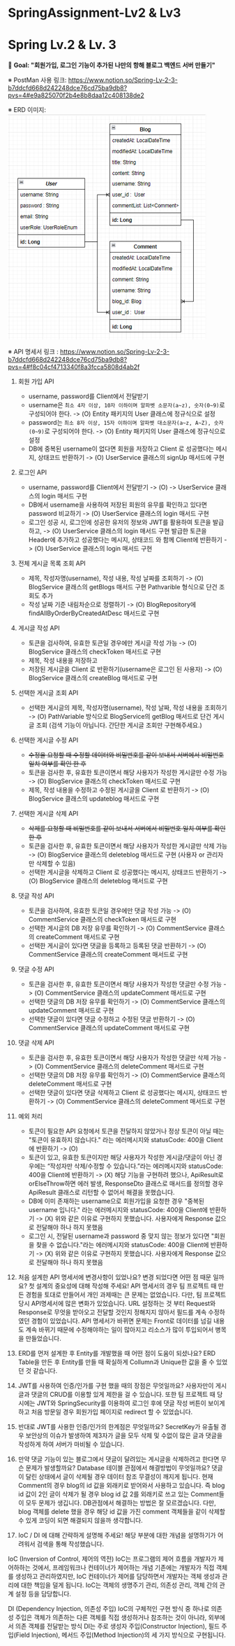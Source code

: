 # SpringAssignment-Lv2 & Lv3

# Spring Lv.2 & Lv. 3


🏁 **Goal:  "회원가입, 로그인 기능이 추가된 나만의 항해 블로그 백엔드 서버 만들기"**


※ PostMan 사용 링크: https://www.notion.so/Spring-Lv-2-3-b7ddcfd668d242248dce76cd75ba9db8?pvs=4#e9a825070f2b4e8b8daa12c408138de2


※ ERD 이미지: ![img_1.png](img.png)


※ API 명세서 링크 : https://www.notion.so/Spring-Lv-2-3-b7ddcfd668d242248dce76cd75ba9db8?pvs=4#f8c04cf4713340f8a3fcca5808d4ab2f


1. 회원 가입 API
    - username, password를 Client에서 전달받기
    - username은  `최소 4자 이상, 10자 이하이며 알파벳 소문자(a~z), 숫자(0~9)`로 구성되어야 한다. -> (O) Entity 패키지의 User 클래스에 정규식으로 설정  
    - password는  `최소 8자 이상, 15자 이하이며 알파벳 대소문자(a~z, A~Z), 숫자(0~9)`로 구성되어야 한다. -> (O) Entity 패키지의 User 클래스에 정규식으로 설정
    - DB에 중복된 username이 없다면 회원을 저장하고 Client 로 성공했다는 메시지, 상태코드 반환하기 -> (O) UserService 클래스의 signUp 매서드에 구현

2. 로그인 API
    - username, password를 Client에서 전달받기 -> (O) -> UserService 클래스의 login 매서드 구현
    - DB에서 username을 사용하여 저장된 회원의 유무를 확인하고 있다면 password 비교하기 -> (O) UserService 클래스의 login 매서드 구현
    - 로그인 성공 시, 로그인에 성공한 유저의 정보와 JWT를 활용하여 토큰을 발급하고, -> (O) UserService 클래스의 login 매서드 구현
      발급한 토큰을 Header에 추가하고 성공했다는 메시지, 상태코드 와 함께 Client에 반환하기 -> (O) UserService 클래스의 login 매서드 구현

3. 전체 게시글 목록 조회 API
    - 제목, 작성자명(username), 작성 내용, 작성 날짜를 조회하기 -> (O) BlogService 클래스의 getBlogs 매서드 구현 Pathvarible 형식으로 단건 조회도 추가
    - 작성 날짜 기준 내림차순으로 정렬하기 -> (O) BlogRepository에 findAllByOrderByCreatedAtDesc 매서드로 구현
   
4. 게시글 작성 API
    - 토큰을 검사하여, 유효한 토큰일 경우에만 게시글 작성 가능 -> (O) BlogService 클래스의 checkToken 매서드로 구현
    - 제목, 작성 내용을 저장하고
    - 저장된 게시글을 Client 로 반환하기(username은 로그인 된 사용자) -> (O) BlogService 클래스의 createBlog 매서드로 구현
   
5. 선택한 게시글 조회 API
    - 선택한 게시글의 제목, 작성자명(username), 작성 날짜, 작성 내용을 조회하기 -> (O) PathVariable 방식으로 BlogService의 getBlog 매서드로 단건 게시글 조회
      (검색 기능이 아닙니다. 간단한 게시글 조회만 구현해주세요.)
   
6. 선택한 게시글 수정 API
    - ~~수정을 요청할 때 수정할 데이터와 비밀번호를 같이 보내서 서버에서 비밀번호 일치 여부를 확인 한 후~~
    - 토큰을 검사한 후, 유효한 토큰이면서 해당 사용자가 작성한 게시글만 수정 가능 -> (O) BlogService 클래스의 checkToken 매서드로 구현
    - 제목, 작성 내용을 수정하고 수정된 게시글을 Client 로 반환하기 -> (O) BlogService 클래스의 updateblog 매서드로 구현

7. 선택한 게시글 삭제 API
    - ~~삭제를 요청할 때 비밀번호를 같이 보내서 서버에서 비밀번호 일치 여부를 확인 한 후~~
    - 토큰을 검사한 후, 유효한 토큰이면서 해당 사용자가 작성한 게시글만 삭제 가능 -> (O) BlogService 클래스의 deleteblog 매서드로 구현 (사용자 or 관리자만 삭제할 수 있음)
    - 선택한 게시글을 삭제하고 Client 로 성공했다는 메시지, 상태코드 반환하기 -> (O) BlogService 클래스의 deleteblog 매서드로 구현

8. 댓글 작성 API
    - 토큰을 검사하여, 유효한 토큰일 경우에만 댓글 작성 가능 -> (O) CommentService 클래스의 checkToken 매서드로 구현
    - 선택한 게시글의 DB 저장 유무를 확인하기 -> (O) CommentService 클래스의 createComment 매서드로 구현
    - 선택한 게시글이 있다면 댓글을 등록하고 등록된 댓글 반환하기 -> (O) CommentService 클래스의 createComment 매서드로 구현
   
9. 댓글 수정 API
    - 토큰을 검사한 후, 유효한 토큰이면서 해당 사용자가 작성한 댓글만 수정 가능 -> (O) CommentService 클래스의 updateComment 매서드로 구현
    - 선택한 댓글의 DB 저장 유무를 확인하기 -> (O) CommentService 클래스의 updateComment 매서드로 구현
    - 선택한 댓글이 있다면 댓글 수정하고 수정된 댓글 반환하기 -> (O) CommentService 클래스의 updateComment 매서드로 구현

10. 댓글 삭제 API
    - 토큰을 검사한 후, 유효한 토큰이면서 해당 사용자가 작성한 댓글만 삭제 가능 -> (O) CommentService 클래스의 deleteComment 매서드로 구현
    - 선택한 댓글의 DB 저장 유무를 확인하기 -> (O) CommentService 클래스의 deleteComment 매서드로 구현
    - 선택한 댓글이 있다면 댓글 삭제하고 Client 로 성공했다는 메시지, 상태코드 반환하기 -> (O) CommentService 클래스의 deleteComment 매서드로 구현

11. 예외 처리
    - 토큰이 필요한 API 요청에서 토큰을 전달하지 않았거나 정상 토큰이 아닐 때는 "토큰이 유효하지 않습니다." 라는 에러메시지와 statusCode: 400을 Client에 반환하기 -> (O)
    - 토큰이 있고, 유효한 토큰이지만 해당 사용자가 작성한 게시글/댓글이 아닌 경우에는 “작성자만 삭제/수정할 수 있습니다.”라는 에러메시지와 statusCode: 400을 Client에 반환하기 -> (X) 해당 기능을 구현하려 했으나, ApiResult로 orElseThrow하면 에러 발생, ResponseDto 클래스로 매서드를 정의할 경우 ApiResult 클래스로 리턴할 수 없어서 해결을 못했습니다. 
    - DB에 이미 존재하는 username으로 회원가입을 요청한 경우 "중복된 username 입니다." 라는 에러메시지와 statusCode: 400을 Client에 반환하기 -> (X) 위와 같은 이유로 구현하지 못했습니다. 사용자에게 Response 값으로 전달해야 하나 하지 못했음
    - 로그인 시, 전달된 username과 password 중 맞지 않는 정보가 있다면 "회원을 찾을 수 없습니다."라는 에러메시지와 statusCode: 400을 Client에 반환하기 -> (X) 위와 같은 이유로 구현하지 못했습니다. 사용자에게 Response 값으로 전달해야 하나 하지 못했음



1. 처음 설계한 API 명세서에 변경사항이 있었나요?
   변경 되었다면 어떤 점 때문 일까요? 첫 설계의 중요성에 대해 작성해 주세요!
API 명세서의 경우 팀 프로젝트 때 만든 경험을 토대로 만들어서 개인 과제때는 큰 문제는 없었습니다.
다만, 팀 프로젝트 당시 API명세서에 많은 변화가 있었습니다. URL 설정하는 것 부터 Request와 Response로 무엇을 받아오고 전달할 것인지 정해지지 않아서 필드를 계속 수정하였던 경험이 있었습니다.
API 명세서가 바뀌면 문제는 Front로 데이터를 넘길 내용도 계속 바뀌기 때문에 수정해야하는 일이 많아지고 리소스가 많이 투입되어서 병목을 만들었습니다.

2. ERD를 먼저 설계한 후 Entity를 개발했을 때 어떤 점이 도움이 되셨나요?
ERD Table을 만든 후 Entity를 만들 때 확실하게 Collumn과 Unique한 값을 줄 수 있었던 것 같습니다.

3. JWT를 사용하여 인증/인가를 구현 했을 때의 장점은 무엇일까요?
사용자만이 게시글과 댓글의 CRUD를 이용할 있게 제한을 걸 수 있습니다. 또한 팀 프로젝트 때 당시에는 JWT와 SpringSecurity를 이용하여 로그인 후에 댓글 작성 버튼이 보이게 하고 처음 방문일 경우 회원가입 페이지로 redirect 할 수 있었습니다.

4. 반대로 JWT를 사용한 인증/인가의 한계점은 무엇일까요?
SecretKey가 유출될 경우 보안상의 이슈가 발생하여 제3자가 글을 모두 삭제 및 수없이 많은 글과 댓글을 작성하게 하여 서버가 마비될 수 있습니다.

5. 만약 댓글 기능이 있는 블로그에서 댓글이 달려있는 게시글을 삭제하려고 한다면 무슨 문제가 발생할까요? Database 테이블 관점에서 해결방법이 무엇일까요?
댓글이 달린 상태에서 글이 삭제될 경우 데이터 참조 무결성이 깨지게 됩니다. 현재 Comment의 경우 blog의 id 값을 외래키로 받어와서 사용하고 있습니다. 즉 blog id 값이 2인 글이 삭제가 될 경우 blog id 값 2를 외래키로 쓰고 있는 Comment들이 모두 문제가 생깁니다.
DB관점에서 해결하는 방법은 잘 모르겠습니다. 다만, blog 객체를 delete 했을 경우 해당 id 값을 가진 comment 객체들을 같이 삭제할 수 있게 코딩이 되면 해결되지 않을까 생각합니다.

6. IoC / DI 에 대해 간략하게 설명해 주세요!
해당 부분에 대한 개념을 설명하기가 어려워서 검색을 통해 작성했습니다.

IoC (Inversion of Control, 제어의 역전)
IoC는 프로그램의 제어 흐름을 개발자가 제어하하는 것에서, 프레임워크나 컨테이너가 제어하는 개념
기존에는 개발자가 직접 객체를 생성하고 관리하였지만, IoC 컨테이너가 제어를 담당하면서 개발자는 객체 생성과 관리에 대한 책임을 덜게 됩니다.
IoC는 객체의 생명주기 관리, 의존성 관리, 객체 간의 관계 설정 등을 담당합니다.


DI (Dependency Injection, 의존성 주입)
IoC의 구체적인 구현 방식 중 하나로 의존성 주입은 객체가 의존하는 다른 객체를 직접 생성하거나 참조하는 것이 아니라, 외부에서 의존 객체를 전달받는 방식
DI는 주로 생성자 주입(Constructor Injection), 필드 주입(Field Injection), 메서드 주입(Method Injection)의 세 가지 방식으로 구현됩니다.
